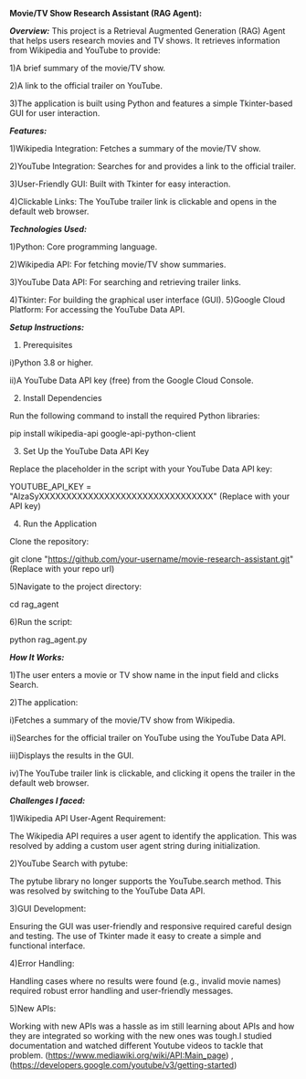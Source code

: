 **Movie/TV Show Research Assistant (RAG Agent):**

***Overview:***
This project is a Retrieval Augmented Generation (RAG) Agent that helps users research movies and TV shows. It retrieves information from Wikipedia and YouTube to provide:

1)A brief summary of the movie/TV show.

2)A link to the official trailer on YouTube.

3)The application is built using Python and features a simple Tkinter-based GUI for user interaction.

***Features:***

1)Wikipedia Integration: Fetches a summary of the movie/TV show.

2)YouTube Integration: Searches for and provides a link to the official trailer.

3)User-Friendly GUI: Built with Tkinter for easy interaction.

4)Clickable Links: The YouTube trailer link is clickable and opens in the default web browser.

***Technologies Used:***

1)Python: Core programming language.

2)Wikipedia API: For fetching movie/TV show summaries.

3)YouTube Data API: For searching and retrieving trailer links.

4)Tkinter: For building the graphical user interface (GUI).
5)Google Cloud Platform: For accessing the YouTube Data API.

***Setup Instructions:***
1. Prerequisites

i)Python 3.8 or higher.

ii)A YouTube Data API key (free) from the Google Cloud Console.

2. Install Dependencies

Run the following command to install the required Python libraries:

pip install wikipedia-api google-api-python-client

3. Set Up the YouTube Data API Key

Replace the placeholder in the script with your YouTube Data API key:

YOUTUBE_API_KEY = "AIzaSyXXXXXXXXXXXXXXXXXXXXXXXXXXXXXXXX"  (Replace with your API key)

4. Run the Application

Clone the repository:

git clone "https://github.com/your-username/movie-research-assistant.git" (Replace with your repo url)

5)Navigate to the project directory:

cd rag_agent

6)Run the script:

python rag_agent.py

***How It Works:***

1)The user enters a movie or TV show name in the input field and clicks Search.

2)The application:

i)Fetches a summary of the movie/TV show from Wikipedia.

ii)Searches for the official trailer on YouTube using the YouTube Data API.

iii)Displays the results in the GUI.

iv)The YouTube trailer link is clickable, and clicking it opens the trailer in the default web browser.

***Challenges I faced:***

1)Wikipedia API User-Agent Requirement:

The Wikipedia API requires a user agent to identify the application. This was resolved by adding a custom user agent string during initialization.


2)YouTube Search with pytube:

The pytube library no longer supports the YouTube.search method. This was resolved by switching to the YouTube Data API.

3)GUI Development:

Ensuring the GUI was user-friendly and responsive required careful design and testing. The use of Tkinter made it easy to create a simple and functional interface.

4)Error Handling:

Handling cases where no results were found (e.g., invalid movie names) required robust error handling and user-friendly messages.

5)New APIs:

Working with new APIs was a hassle as im still learning about APIs and how they are integrated so working with the new ones was tough.I studied documentation and watched 
different Youtube videos to tackle that problem.
(https://www.mediawiki.org/wiki/API:Main_page) , (https://developers.google.com/youtube/v3/getting-started)

